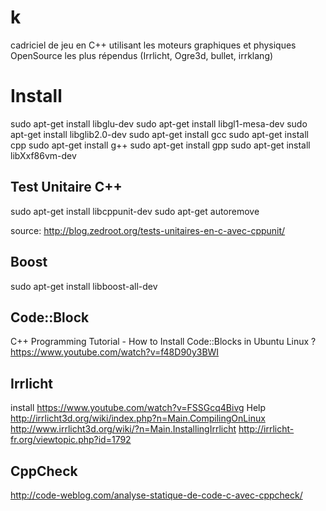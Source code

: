 # k
cadriciel de jeu en C++ utilisant les moteurs graphiques et physiques OpenSource les plus répendus (Irrlicht, Ogre3d, bullet, irrklang)  

Install
=======
sudo apt-get install libglu-dev 
sudo apt-get install libgl1-mesa-dev
sudo apt-get install libglib2.0-dev 
sudo apt-get install gcc 
sudo apt-get install cpp 
sudo apt-get install g++ 
sudo apt-get install gpp 
sudo apt-get install libXxf86vm-dev

Test Unitaire C++
-----------------
sudo apt-get install libcppunit-dev
sudo apt-get autoremove

source: http://blog.zedroot.org/tests-unitaires-en-c-avec-cppunit/

Boost
-----
sudo apt-get install libboost-all-dev

Code::Block
-----------
C++ Programming Tutorial - How to Install Code::Blocks in Ubuntu Linux ?
https://www.youtube.com/watch?v=f48D90y3BWI

Irrlicht
--------
install
https://www.youtube.com/watch?v=FSSGcq4Bivg
Help
http://irrlicht3d.org/wiki/index.php?n=Main.CompilingOnLinux
http://www.irrlicht3d.org/wiki/?n=Main.InstallingIrrlicht
http://irrlicht-fr.org/viewtopic.php?id=1792

CppCheck
--------
http://code-weblog.com/analyse-statique-de-code-c-avec-cppcheck/
